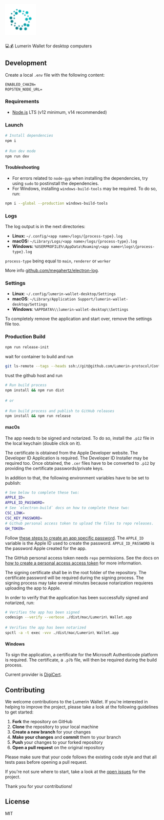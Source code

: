 <h1>
  <img src="logo.svg" alt="Lumerin Wallet Desktop Application" width="20%">
</h1>

💻💰 Lumerin Wallet for desktop computers

<!-- [![Build Status](https://travis-ci.com/TitanInd/lumerin-wallet-desktop.svg?branch=master)](https://travis-ci.com/TitanInd/lumerin-wallet-desktop)
[![JavaScript Style Guide](https://img.shields.io/badge/code_style-standard-brightgreen.svg)](https://standardjs.com)

![Lumerin Desktop Wallet](https://lumerin.io/images/lumerin-apps-demo@2x.png) -->

## Development

Create a local `.env` file with the following content:

```shell
ENABLED_CHAIN=
ROPSTEN_NODE_URL=
```

### Requirements

- [Node.js](https://nodejs.org) LTS (v12 minimum, v14 recommended)

### Launch

```sh
# Install dependencies
npm i

# Run dev mode
npm run dev
```

#### Troubleshooting

- For errors related to `node-gyp` when installing the dependencies, try using `sudo` to postinstall the dependencies.
- For Windows, installing `windows-build-tools` may be required. To do so, run:

```sh
npm i --global --production windows-build-tools
```

### Logs

The log output is in the next directories:

- **Linux:** `~/.config/<app name>/logs/{process-type}.log`
- **macOS:** `~/Library/Logs/<app name>/logs/{process-type}.log`
- **Windows:** `%USERPROFILE%\AppData\Roaming\<app name>\logs\{process-type}.log`

`process-type` being equal to `main`, `renderer` or `worker`

More info [github.com/megahertz/electron-log](https://github.com/megahertz/electron-log).

### Settings

- **Linux**: `~/.config/lumerin-wallet-desktop/Settings`
- **macOS**: `~/Library/Application Support/lumerin-wallet-desktop/Settings`
- **Windows**: `%APPDATA%\\lumerin-wallet-desktop\\Settings`

To completely remove the application and start over, remove the settings file too.

### Production Build

```sh
npm run release-init
```

wait for container to build and run

```sh
git ls-remote --tags --heads ssh://git@github.com/Lumerin-protocol/ContractsJS.git
```

trust the github host and run

```sh
# Run build process
npm install && npm run dist

# or

# Run build process and publish to GitHub releases
npm install && npm run release
```

#### macOs

The app needs to be signed and notarized.
To do so, install the `.p12` file in the local keychain (double click on it).

The certificate is obtained from the Apple Developer website.
The Developer ID Application is required.
The Developer ID Installer may be required too.
Once obtained, the `.cer` files have to be converted to `.p12` by providing the certificate passwords/private keys.

In addition to that, the following environment variables have to be set to publish:

```sh
# See below to complete these two:
APPLE_ID=
APPLE_ID_PASSWORD=
# See `electron-build` docs on how to complete these two:
CSC_LINK=
CSC_KEY_PASSWORD=
# Github personal access token to upload the files to repo releases.
GH_TOKEN=
```

Follow [these steps to create an app specific password](https://support.apple.com/en-us/HT204397).
The `APPLE_ID` variable is the Apple ID used to create the password.
`APPLE_ID_PASSWORD` is the password Apple created for the app.

The GitHub personal access token needs `repo` permissions.
See the docs on [how to create a personal access access token](https://docs.github.com/en/github/authenticating-to-github/keeping-your-account-and-data-secure/creating-a-personal-access-token) for more information.

The signing certificate shall be in the root folder of the repository.
The certificate password will be required during the signing process.
The signing process may take several minutes because notarization requieres uploading the app to Apple.

In order to verify that the application has been successfully signed and notarized, run:

```sh
# Verifies the app has been signed
codesign --verify --verbose ./dist/mac/Lumerin\ Wallet.app

# Verifies the app has been notarized
spctl -a -t exec -vvv ./dist/mac/Lumerin\ Wallet.app
```

#### Windows

To sign the application, a certificate for the Microsoft Authenticode platform is required.
The certificate, a `.p7b` file, will then be required during the build process.

Current provider is [DigiCert](https://www.digicert.com).

## Contributing

We welcome contributions to the Lumerin Wallet. If you're interested in helping to improve the project, please take a look at the following guidelines to get started:

1.  **Fork** the repository on GitHub
2.  **Clone** the repository to your local machine
3.  **Create a new branch** for your changes
4.  **Make your changes** and **commit** them to your branch
5.  **Push** your changes to your forked repository
6.  **Open a pull request** on the original repository

Please make sure that your code follows the existing code style and that all tests pass before opening a pull request.

If you're not sure where to start, take a look at the [open issues](https://github.com/TitanInd/lumerin-wallet-desktop/issues) for the project.

Thank you for your contributions!

## License

MIT
